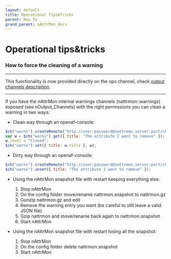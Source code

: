 ```yaml
---
layout: default
title: Operational Tips&Tricks
parent: How To
grand_parent: nAttrMon docs
---
```

# Operational tips&tricks

### How to force the cleaning of a warning

----

This functionality is now provided directly on the ops channel, check [output channels description](nAttrMon-nOutput-Channels).

----

If you have the nAttrMon internal warnings channels (nattrmon::warnings) exposed (see nOutput_Channels) with the right permissions you can clean a warning in two ways:

* Clean way through an openaf-console:
````javascript
$ch("warns").createRemote("http://user:password@nattrmon.server:port/chs/warns");
var w = $ch("warns").get({ title: "The attribute I want to remove" });
w.level = "Closed";
$ch("warns").set({ title: w.title }, w);
````

* Dirty way through an openaf-console: 
````javascript
$ch("warns").createRemote("http://user:password@nattrmon.server:port/chs/warns");
$ch("warns").unset({ title: "The attribute I want to remove" });
````

* Using the nAttrMon snapshot file with restart keeping everything else:

  1. Stop nAttrMon
  2. On the config folder move/rename nattrmon.snapshot to nattrmon.gz
  3. Gunzip nattrmon.gz and edit
  4. Remove the warning entry you want (be careful to still leave a valid JSON file)
  5. Gzip nattrmon and move/rename back again to nattrmon.snapshot
  6. Start nAttrMon

* Using the nAttrMon snapshot file with restart losing all the snapshot:

  1. Stop nAttrMon
  2. On the config folder delete nattrmon.snapshot
  3. Start nAttrMon
